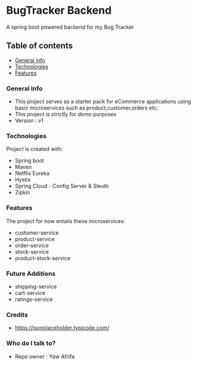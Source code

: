 # BugTracker Backend #

A spring boot powered backend for my Bug Tracker

## Table of contents
* [General info](#general-info)
* [Technologies](#technologies)
* [Features](#features)

### General Info ###

* This project serves as a starter pack for eCommerce applications using basic microservices such as product,customer,orders etc.
* This project is strictly for *demo* purposes
* Version : v1

### Technologies ###
Project is created with:

* Spring boot 
* Maven
* Netflix Eureka
* Hystix
* Spring Cloud - Config Server & Sleuth
* Zipkin

### Features ###
 The project for now entails these microservices: 
 
* customer-service
* product-service
* order-service
* stock-service
* product-stock-service

### Future Additions
* shipping-service
* cart-service
* ratings-service


### Credits ###
* https://jsonplaceholder.typicode.com/


### Who do I talk to? ###
* Repo owner : Yaw Afrifa

